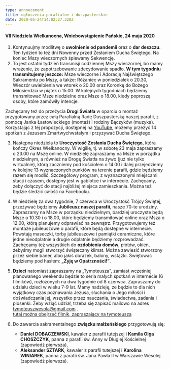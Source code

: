 ```yaml
---
type: annoucement
title: ogłoszenia parafialne i duszpasterskie
date: 2020-05-24T14:02:27.320Z
---
```

#### VII Niedziela Wielkanocna, Wniebowstąpienie Pańskie, 24 maja 2020

1. Kontynuujmy modlitwę o **uwolnienie od pandemii** oraz o **dar deszczu**. Ten tydzień to też dni Nowenny przed Zesłaniem Ducha Świętego. Na koniec Mszy wieczornych śpiewamy Sekwencję.
2. To jest ostatni tydzień transmisji codziennej Mszy wieczornej, bo mamy wrażenie, że zapotrzebowanie zdecydowanie spadło. **W tym tygodniu transmitujemy jeszcze:** Msze wieczorne i Adorację Najświętszego Sakramentu po Mszy, a także: Różaniec w poniedziałek o 20.30, Wieczór uwielbienia we wtorek o 20.00 oraz Koronkę do Bożego Miłosierdzia w piątek o 15.00. W kolejnych tygodniach będziemy transmitować Msze niedzielne oraz Msze o 18.00, kiedy poproszą osoby, które zamówiły intencje.

Zachęcamy też do przeżycia **Drogi Światła** w oparciu o montaż przygotowany przez całą Parafialną Radę Duszpasterską naszej parafii, z pomocą Janka Łastowieckiego (montaż) i rodziny Bączyków (muzyka). Korzystając z tej propozycji, dostępnej na [](https://www.youtube.com/watch?v=yZ8kCXKlw-k&t=6s)[YouTube](https://www.youtube.com/watch?v=VueD_c6b7Jc&t=1s), możemy przeżyć 14 spotkań z Jezusem Zmartwychwstałym i przyzywać Ducha Świętego.

3. Następna niedziela to **Uroczystość Zesłania Ducha Świętego**, która kończy Okres Wielkanocny. W wigilię, tj. w sobotę 23 maja zapraszamy o 23.00 na Mszę online. W niedzielę zapraszamy na Msze w porządku niedzielnym, a również na Drogę Światła na żywo (już nie tylko wirtualnie), którą zaczniemy pod kościołem o 14.00 i dalej przejedziemy w kolejne 13 wyznaczonych punktów na terenie parafii, gdzie będziemy razem się modlić. Szczegółowy program, z wyznaczonymi miejscami stacji i czasem, dostępny jest w gablotce i w internecie. Zachęcamy, żeby dołączyć do stacji najbliżej miejsca zamieszkania. Można też będzie śledzić całość na Facebooku.
4. W niedzielę za dwa tygodnie, 7 czerwca w Uroczystość Trójcy Świętej, przeżywać będziemy **Jubileusz naszej parafii**, nasze 70-te urodziny. Zapraszamy na Msze w porządku niedzielnym, bardziej uroczyste będą Msze o 10.30 i o 18.00, które będziemy transmitować online oraz Msza o 12.00, którą planujemy odprawiać na zewnątrz. Przygotowujemy też montaże jubileuszowe o parafii, które będą dostępne w internecie. Powstają maseczki, torby jubileuszowe i pamiątki ceramiczne, które jedne nieodpłatnie a drugie odpłatnie będziemy rozprowadzać. Zachęcamy też wszystkich do **ozdobienia domów**, płotów, okien, żebyśmy mogli stworzyć świąteczny klimat. Można zawiesić stworzony przez siebie baner, albo jakiś obrazek, balony, wstążki. Świętować będziemy pod hasłem: **„Żyję w Opatrzności!”**.
5. **Dzieci** natomiast zapraszamy na „Tymoteusza”, zamiast wcześniej planowanego weekendu będzie to seria małych spotkań w internecie (6 filmików), rozłożonych na dwa tygodnie od 8 czerwca. Zapraszamy do udziału dzieci w wieku 7-9 lat. Mamy nadzieję, że będzie to dla nich wyjątkowy czas poznawania Jezusa, słuchania o Jego miłości i doświadczania jej, wszystko przez nauczania, świadectwa, zadania i piosenki. Żeby wziąć udział, trzeba się zapisać mailowo na adres [tymoteuszwesola@gmail.com](mailto:tymoteuszwesola@gmail.com) .\
   [tutaj można obejrzeć filmik, zapraszający na tymoteusza ](https://www.facebook.com/444169575744240/videos/1353172581692576/)
6. Do zawarcia sakramentalnego **związku małżeńskiego** przygotowują się:

   * **Daniel DOBACZEWSKI**, kawaler z parafii tutejszej i **Kamila Olga CHOSZCZYK**, panna z parafii św. Anny w Długiej Kościelnej (zapowiedź pierwsza),
   * **Aleksander SZTARK**, kawaler z parafii tutejszej i **Karolina WINIAREK**, panna z parafii św. Jana Pawła II w Warszawie Wesołej (zapowiedź pierwsza).
